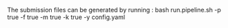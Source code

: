 The submission files can be generated by running : bash run.pipeline.sh -p true -f true -m true -k true -y config.yaml
